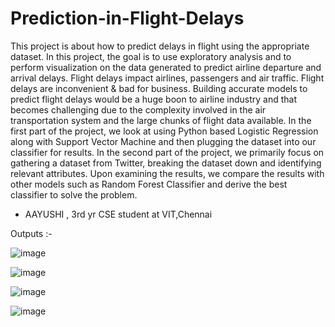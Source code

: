# Prediction-in-Flight-Delays
This project is about how to predict delays in flight using the appropriate dataset.
In this project, the goal is to use exploratory analysis and to perform visualization on the data generated to predict airline departure and arrival delays. 
Flight delays impact airlines, passengers and air traffic. Flight delays are inconvenient & bad for business. Building accurate models to predict flight delays would be a huge boon to airline industry and that becomes challenging due to the complexity involved in the air transportation system and the large chunks of flight data available.
In the first part of the project, we look at using Python based Logistic Regression along with Support Vector Machine and then plugging the dataset into our classifier for results. In the second part of the project, we primarily focus on gathering a dataset from Twitter, breaking the dataset down and identifying relevant attributes. Upon examining the results, we compare the results with other models such as Random Forest Classifier and derive the best classifier to solve the problem. 

- AAYUSHI , 3rd yr CSE student at VIT,Chennai

Outputs :-

![image](https://github.com/Aayushi2412/Prediction-in-Flight-Delays/assets/106343054/14a7ab9d-d8ab-4a34-a75e-5be6f1b551cb)

![image](https://github.com/Aayushi2412/Prediction-in-Flight-Delays/assets/106343054/6f4e4685-c268-468a-a037-e665fc58a533)

![image](https://github.com/Aayushi2412/Prediction-in-Flight-Delays/assets/106343054/d9464791-2063-448b-9120-65bca3c58765)

![image](https://github.com/Aayushi2412/Prediction-in-Flight-Delays/assets/106343054/4ca7bc00-e48c-45c3-b86b-ef459dcbbaf4)


